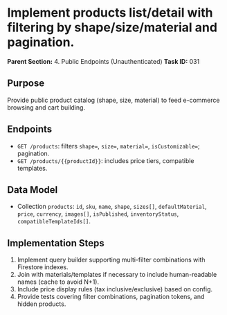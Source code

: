 # Implement products list/detail with filtering by shape/size/material and pagination.

**Parent Section:** 4. Public Endpoints (Unauthenticated)
**Task ID:** 031

## Purpose
Provide public product catalog (shape, size, material) to feed e-commerce browsing and cart building.

## Endpoints
- `GET /products`: filters `shape=`, `size=`, `material=`, `isCustomizable=`; pagination.
- `GET /products/{{productId}}`: includes price tiers, compatible templates.

## Data Model
- Collection `products`: `id`, `sku`, `name`, `shape`, `sizes[]`, `defaultMaterial`, `price`, `currency`, `images[]`, `isPublished`, `inventoryStatus`, `compatibleTemplateIds[]`.

## Implementation Steps
1. Implement query builder supporting multi-filter combinations with Firestore indexes.
2. Join with materials/templates if necessary to include human-readable names (cache to avoid N+1).
3. Include price display rules (tax inclusive/exclusive) based on config.
4. Provide tests covering filter combinations, pagination tokens, and hidden products.
